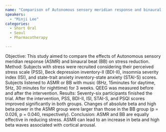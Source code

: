 ```yaml
---
name: "Comparison of Autonomous sensory meridian response and binaural auditory beats effects on stress reduction: A randomized double-blind trial"
speakers:
  - "Minji Lee"
categories:
  - Short Oral
  - Seoul
  - Pharmacotherapy

---
```


Objective: This study aimed to compare the effects of Autonomous sensory meridian response (ASMR) and binaural beat (BB) on stress reduction.
Method: Subjects with stress were recruited considering their perceived stress scale (PSS), Beck depression inventory-II (BDI-II), insomnia severity index (ISI), and state-trait anxiety inventory-state anxiety (STAI-S) scores. Subjects listened to ASMR or BB with music (8Hz, 15minutes for daytime, 5Hz, 30 minutes for nighttime) for 3 weeks. QEEG was measured before and after the intervention.
Results: Seventy-six participants finished the trial. After the intervention, PSS, BDI-II, ISI, STAI-S, and PSQI scores improved significantly in both groups. Changes of absolute beta and high beta power in the ASMR group were larger than those in the BB group (p = 0.026, p = 0.040, respectively). 
Conclusion: ASMR and BB are equally effective in reducing stress. ASMR can lead to an increase in beta and high beta waves associated with cortical arousal.
